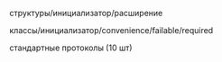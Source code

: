 структуры/инициализатор/расширение

классы/инициализатор/convenience/failable/required

стандартные протоколы (10 шт)
